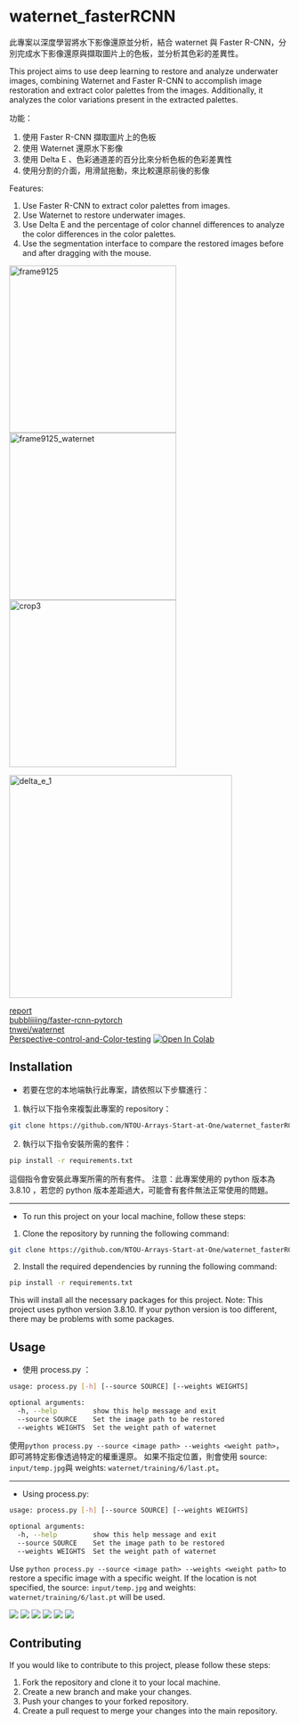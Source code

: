 # waternet_fasterRCNN

此專案以深度學習將水下影像還原並分析，結合 waternet 與 Faster R-CNN，分別完成水下影像還原與擷取圖片上的色板，並分析其色彩的差異性。

This project aims to use deep learning to restore and analyze underwater images, combining Waternet and Faster R-CNN to accomplish image restoration and extract color palettes from the images. Additionally, it analyzes the color variations present in the extracted palettes.

功能：
1. 使用 Faster R-CNN 擷取圖片上的色板
2. 使用 Waternet 還原水下影像
3. 使用 Delta E 、色彩通道差的百分比來分析色板的色彩差異性
4. 使用分割的介面，用滑鼠拖動，來比較還原前後的影像

Features:
1. Use Faster R-CNN to extract color palettes from images.
2. Use Waternet to restore underwater images.
3. Use Delta E and the percentage of color channel differences to analyze the color differences in the color palettes.
4. Use the segmentation interface to compare the restored images before and after dragging with the mouse.

<img src="https://github.com/NTOU-Arrays-Start-at-One/waternet_fasterRCNN/blob/main/src/frame9125.jpg?raw=true" alt="frame9125" width="300"><img src="https://github.com/NTOU-Arrays-Start-at-One/waternet_fasterRCNN/blob/main/src/frame9125_waternet.jpg?raw=true" alt="frame9125_waternet" width="300">
<img src="https://github.com/NTOU-Arrays-Start-at-One/waternet_fasterRCNN/blob/main/src/crop3.png?raw=true" alt="crop3" width="300">

<img src="https://github.com/NTOU-Arrays-Start-at-One/waternet_fasterRCNN/blob/main/src/delta_e_1.png?raw=true" alt="delta_e_1" width="400">


[report](https://hackmd.io/@tana0101/ai_report) <br>
[bubbliiiing/faster-rcnn-pytorch](https://github.com/bubbliiiing/faster-rcnn-pytorch) <br>
[tnwei/waternet](https://github.com/tnwei/waternet) <br>
[Perspective-control-and-Color-testing](https://github.com/NTOU-Arrays-Start-at-One/Perspective-control-and-Color-testing.git) [![Open In Colab](https://colab.research.google.com/assets/colab-badge.svg)](https://colab.research.google.com/drive/15IAx8eKlwPET7O_HTYrmF4C4BVypd9dP?usp=sharing)

## Installation

+ 若要在您的本地端執行此專案，請依照以下步驟進行：

1. 執行以下指令來複製此專案的 repository：
```bash
git clone https://github.com/NTOU-Arrays-Start-at-One/waternet_fasterRCNN.git
```

2. 執行以下指令安裝所需的套件：
```bash
pip install -r requirements.txt
```
這個指令會安裝此專案所需的所有套件。
注意：此專案使用的 python 版本為 3.8.10 ，若您的 python 版本差距過大，可能會有套件無法正常使用的問題。

<hr>

+ To run this project on your local machine, follow these steps:

1. Clone the repository by running the following command:
```bash
git clone https://github.com/NTOU-Arrays-Start-at-One/waternet_fasterRCNN.git
```

2. Install the required dependencies by running the following command:
```bash
pip install -r requirements.txt
```
This will install all the necessary packages for this project.
Note: This project uses python version 3.8.10. If your python version is too different, there may be problems with some packages.

## Usage

+ 使用 process.py ：

```bash
usage: process.py [-h] [--source SOURCE] [--weights WEIGHTS]

optional arguments:
  -h, --help         show this help message and exit
  --source SOURCE    Set the image path to be restored
  --weights WEIGHTS  Set the weight path of waternet
```
使用`python process.py --source <image path> --weights <weight path>`，即可將特定影像透過特定的權重還原。
如果不指定位置，則會使用 source: `input/temp.jpg`與 weights: `waternet/training/6/last.pt`。

<hr>

+ Using process.py:

```bash
usage: process.py [-h] [--source SOURCE] [--weights WEIGHTS]

optional arguments:
  -h, --help         show this help message and exit
  --source SOURCE    Set the image path to be restored
  --weights WEIGHTS  Set the weight path of waternet
```

Use `python process.py --source <image path> --weights <weight path>` to restore a specific image with a specific weight.
If the location is not specified, the source: `input/temp.jpg` and weights: `waternet/training/6/last.pt` will be used.

![](https://github.com/NTOU-Arrays-Start-at-One/waternet_fasterRCNN/blob/main/src/unwarp_restored_model%20and%20Standard_image.png?raw=true)
![](https://github.com/NTOU-Arrays-Start-at-One/waternet_fasterRCNN/blob/main/src/delta_e_1.png?raw=true)
![](https://github.com/NTOU-Arrays-Start-at-One/waternet_fasterRCNN/blob/main/src/Histogram%20of%20delta_e.png?raw=true)
![](https://github.com/NTOU-Arrays-Start-at-One/waternet_fasterRCNN/blob/main/src/crop1.png?raw=true)
![](https://github.com/NTOU-Arrays-Start-at-One/waternet_fasterRCNN/blob/main/src/crop2.png?raw=true)
![](https://github.com/NTOU-Arrays-Start-at-One/waternet_fasterRCNN/blob/main/src/crop3.png?raw=true)

## Contributing

If you would like to contribute to this project, please follow these steps:

1. Fork the repository and clone it to your local machine.
2. Create a new branch and make your changes.
3. Push your changes to your forked repository.
4. Create a pull request to merge your changes into the main repository.
